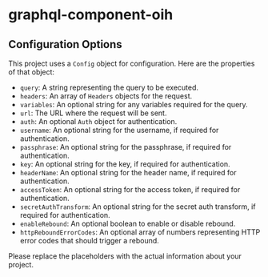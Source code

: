 # graphql-component-oih

## Configuration Options

This project uses a `Config` object for configuration. Here are the properties of that object:

- `query`: A string representing the query to be executed.
- `headers`: An array of `Headers` objects for the request.
- `variables`: An optional string for any variables required for the query.
- `url`: The URL where the request will be sent.
- `auth`: An optional `Auth` object for authentication.
- `username`: An optional string for the username, if required for authentication.
- `passphrase`: An optional string for the passphrase, if required for authentication.
- `key`: An optional string for the key, if required for authentication.
- `headerName`: An optional string for the header name, if required for authentication.
- `accessToken`: An optional string for the access token, if required for authentication.
- `secretAuthTransform`: An optional string for the secret auth transform, if required for authentication.
- `enableRebound`: An optional boolean to enable or disable rebound.
- `httpReboundErrorCodes`: An optional array of numbers representing HTTP error codes that should trigger a rebound.

Please replace the placeholders with the actual information about your project.